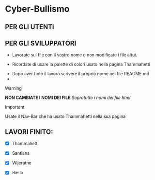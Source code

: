 # Cyber-Bullismo
## PER GLI UTENTI


## PER GLI SVILUPPATORI
  - Lavorate sul file con il vostro nome e non modificate i file altui.
  * Ricordate di usare la palette di colori usato nella pagina Thammahetti
  + Dopo aver finto il lavoro scrivere il proprio nome nel file README.md
  + 
  > [!WARNING]
  > **NON CAMBIATE I NOMI DEI FILE** *Sopratutto i nomi dei file html*

  > [!IMPORTANT]
  > Usate il Nav-Bar che ha usato Thammahetti nella sua pagina
## LAVORI FINITO:
- [x] Thammahetti
- [x] Santiana
- [x] Wijeratne
- [x] Biello







